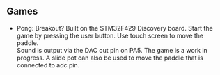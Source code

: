 Games
-----

- Pong:  Breakout?  Built on the STM32F429 Discovery board.  Start the game by pressing the user button.  Use touch screen to move the paddle.  
Sound is output via the DAC out pin on PA5.  The game is a work in progress.  A slide pot can also be used to move the paddle that is connected to adc pin.
